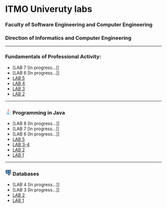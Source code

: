 # ITMO Univeruty labs

### Faculty of Software Engineering and Computer Engineering
### Direction of Informatics and Computer Engineering
---

### Fundamentals of Professional Activity:
* [LAB 7 [In progress...]]
* [LAB 6 [In progress...]]
* [LAB 5](https://github.com/ColdDirol/ITMO/blob/main/2%20semester/%D0%9E%D0%9F%D0%94/%D0%9B%D0%90%D0%915.pdf)
* [LAB 4](https://github.com/ColdDirol/ITMO/blob/main/2%20semester/%D0%9E%D0%9F%D0%94/%D0%9B%D0%90%D0%914.pdf)
* [LAB 3](https://github.com/ColdDirol/ITMO/blob/main/2%20semester/%D0%9E%D0%9F%D0%94/%D0%9B%D0%90%D0%913.pdf)
* [LAB 2](https://github.com/ColdDirol/ITMO/blob/main/1%20semester/%D0%9E%D0%9F%D0%94/%D0%9B%D0%90%D0%912.pdf)

---
### <img src="https://github.com/devicons/devicon/blob/master/icons/java/java-original.svg" title="git" alt="git" width="20" height="20"/> Programming in Java
* [LAB 8 [In progress...]]
* [LAB 7 [In progress...]]
* [LAB 6 [In progress...]]
* [LAB 5](https://github.com/ColdDirol/ITMO/tree/main/2%20semester/%D0%9F%D1%80%D0%BE%D0%B3%D1%80%D0%B0%D0%BC%D0%BC%D0%B8%D1%80%D0%BE%D0%B2%D0%B0%D0%BD%D0%B8%D0%B5/%D0%9B%D0%90%D0%915%2090%25)
* [LAB 3-4](https://github.com/ColdDirol/ITMO/tree/main/1%20semester/%D0%9F%D1%80%D0%BE%D0%B3%D1%80%D0%B0%D0%BC%D0%BC%D0%B8%D1%80%D0%BE%D0%B2%D0%B0%D0%BD%D0%B8%D0%B5/%D0%9B%D0%90%D0%913-4%2085-85%25)
* [LAB 2](https://github.com/ColdDirol/ITMO/tree/main/1%20semester/%D0%9F%D1%80%D0%BE%D0%B3%D1%80%D0%B0%D0%BC%D0%BC%D0%B8%D1%80%D0%BE%D0%B2%D0%B0%D0%BD%D0%B8%D0%B5/%D0%9B%D0%90%D0%912%2080%25)
* [LAB 1](https://github.com/ColdDirol/ITMO/tree/main/1%20semester/%D0%9F%D1%80%D0%BE%D0%B3%D1%80%D0%B0%D0%BC%D0%BC%D0%B8%D1%80%D0%BE%D0%B2%D0%B0%D0%BD%D0%B8%D0%B5/%D0%9B%D0%90%D0%911%2080%25)

---
### <img src="https://github.com/devicons/devicon/blob/master/icons/postgresql/postgresql-original.svg" title="git" alt="git" width="20" height="20"/> Databases
* [LAB 4 [In progress...]]
* [LAB 3 [In progress...]]
* [LAB 2](https://github.com/ColdDirol/ITMO/tree/main/2%20semester/%D0%91%D0%94/%D0%9B%D0%90%D0%912)
* [LAB 1](https://github.com/ColdDirol/ITMO/tree/main/2%20semester/%D0%91%D0%94/%D0%9B%D0%90%D0%911)
